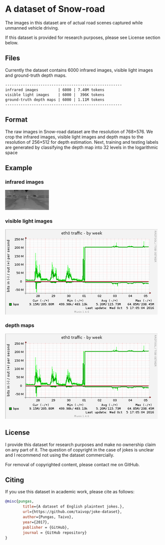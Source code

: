 # A dataset of Snow-road

The images in this dataset are of actual road scenes captured while unmanned vehicle driving.

If this dataset is provided for research purposes, please see License section below.


## Files
Currently the dataset contains 6000 infrared images, visible light images and ground-truth depth maps.

```
-----------------------------------------------------
infrared images         | 6000 | 7.40M tokens
visible light images    | 6000 |  396K tokens
ground-truth depth maps | 6000 | 1.11M tokens
-----------------------------------------------------
```

## Format
The raw images in Snow-road dataset are the resolution of 768×576.
We crop the infrared images, visible light images and depth maps to the resolution of 256×512 for depth estimation. Next, training and testing labels are generated by classifying the depth map into 32 levels in the logarithmic space

## Example

### infrared images

![infrared_image](/example/infrared_image.png)

### visible light images

![Maxing out a 200mbit pipe](/depth_images/max-out-200mbit.png)

### depth maps

![Maxing out a 200mbit pipe](/depth_images/max-out-200mbit.png)


## License
I provide this dataset for research purposes and make no ownership claim on any part of it. The question of copyright in the case of jokes is unclear and I recommend not using the dataset commercially.

For removal of copyrighted content, please contact me on GitHub.

## Citing
If you use this dataset in academic work, please cite as follows:

```bibtex
@misc{pungas,
        title={A dataset of English plaintext jokes.},
        url={https://github.com/taivop/joke-dataset},
        author={Pungas, Taivo},
        year={2017},
        publisher = {GitHub},
        journal = {GitHub repository}
}
```
